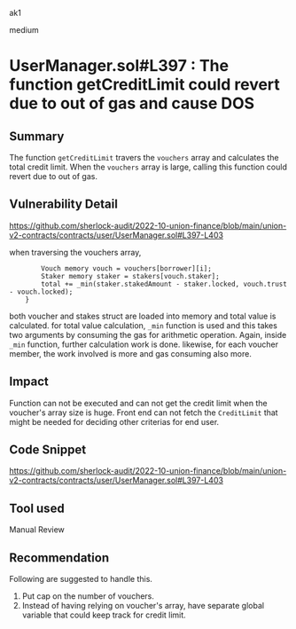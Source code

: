 ak1

medium

# UserManager.sol#L397 : The function getCreditLimit could revert  due to out of gas and cause DOS

## Summary
The function `getCreditLimit`  travers the `vouchers` array and calculates the total credit limit.
When the `vouchers` array is large, calling this function could revert due to out of gas.

## Vulnerability Detail

https://github.com/sherlock-audit/2022-10-union-finance/blob/main/union-v2-contracts/contracts/user/UserManager.sol#L397-L403

when traversing the vouchers array, 

            Vouch memory vouch = vouchers[borrower][i];
            Staker memory staker = stakers[vouch.staker];
            total += _min(staker.stakedAmount - staker.locked, vouch.trust - vouch.locked);
        }

both voucher and stakes struct are loaded into memory and total value is calculated.
for total value calculation, `_min` function is used and this takes two arguments by consuming the gas for arithmetic operation.
Again, inside `_min` function, further calculation work is done.
likewise, for each voucher member, the work involved is more and gas consuming also more.

## Impact
Function can not be executed and can not get the credit limit when the voucher's array size is huge.
Front end can not fetch the `CreditLimit` that might be needed for deciding other criterias for end user.

## Code Snippet
https://github.com/sherlock-audit/2022-10-union-finance/blob/main/union-v2-contracts/contracts/user/UserManager.sol#L397-L403

## Tool used

Manual Review

## Recommendation
Following are suggested to handle this.
1. Put cap on the number of vouchers.
2. Instead of having relying on voucher's array, have separate global variable that could keep track for credit limit.
